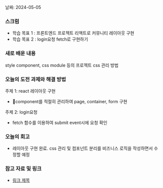 날짜: 2024-05-05

### 스크럼
- 학습 목표 1 : 프론트엔드 프로젝트 리액트로 커뮤니티 레이아웃 구현
- 학습 목표 2 : login요청 fetch로 구현하기


### 새로 배운 내용

style component, css module 등의 프로젝트 css 관리 방법


### 오늘의 도전 과제와 해결 방법

주제 1: react 레이아웃 구현
- component를 적절히 관리하여 page, container, form 구현

주제 2: login요청
- fetch 함수를 이용하여 submit event시에 요청 확인


### 오늘의 회고
- 레이아웃 구현 완료. css 관리 및 컴포넌트 분리를 비즈니스 로직을 작성하면서 수정할 예정

### 참고 자료 및 링크
- [링크 제목](URL)
